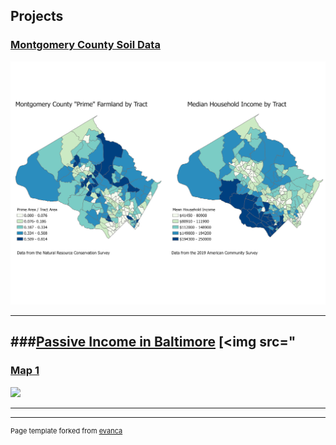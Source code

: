 
## Projects 
### [Montgomery County Soil Data](Soil_Data/index.md)
[<img src="images/MoCo_soil_data.jpg?raw=true"/>](Soil_Data/index.md)

---
###[Passive Income in Baltimore](Baltimore_Passive/index.md)
[<img src="
---

### [Map 1](Project_Map1/index.md)
 [<img src="images/Map1.jpg?raw=true"/>](/Project_Map1/index.md)

---








---
<p style="font-size:11px">Page template forked from <a href="https://github.com/evanca/quick-portfolio">evanca</a></p>
<!-- Remove above link if you don't want to attibute -->
